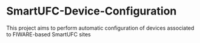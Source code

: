 # SmartUFC-Device-Configuration
This project aims to perform automatic configuration of devices associated to FIWARE-based SmartUFC sites

